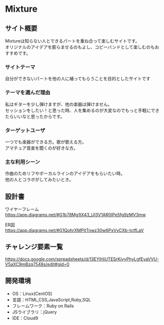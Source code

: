 # Mixture

## サイト概要
Mixtureは知らない人とできるパートを重ね合って楽しむサイトです。<br>
オリジナルのアイデアを膨らませるのもよし、コピーバンドとして楽しむのもおすすめです。


### サイトテーマ
自分ができないパートを他の人に補ってもらうことを目的としたサイトです

### テーマを選んだ理由
私はギターを少し弾けますが、他の楽器は弾けません。<br>
セッションをしたい！と思った時、人を集めるのが大変なのでもっと手軽にできたらいいなと思ったからです。

### ターゲットユーザ
一つでも楽器ができる方。歌が歌える方。<br>
アマチュア音楽を聞くのが好きな方。

### 主な利用シーン
作曲のためリフやボーカルラインのアイデアをもらいたい時。<br>
他の人とコラボがしてみたいとき。

## 設計書
ワイヤーフレーム<br>
https://app.diagrams.net/#G1b78Mg1IX43_Ul3V1AR0lPe5fg9zMV3mw

ER図<br>
https://app.diagrams.net/#G1QohrXMPjtTnwz30w6PxVvCXb-tctfLaV

## チャレンジ要素一覧
https://docs.google.com/spreadsheets/d/13EYIHjUTESrKjvyPhyLgfEyaVVU-V5aXC9mBzq7548s/edit#gid=0

## 開発環境
- OS：Linux(CentOS)
- 言語：HTML,CSS,JavaScript,Ruby,SQL
- フレームワーク：Ruby on Rails
- JSライブラリ：jQuery
- IDE：Cloud9
